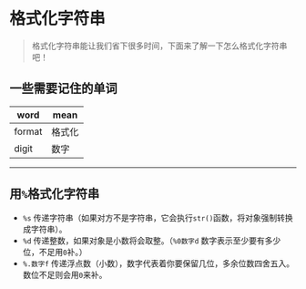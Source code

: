 # 格式化字符串
> 格式化字符串能让我们省下很多时间，下面来了解一下怎么格式化字符串吧！


## 一些需要记住的单词
| word   | mean   |
|--------|--------|
| format | 格式化 |
| digit  | 数字   |


---


## 用`%`格式化字符串

- `%s` 传递字符串（如果对方不是字符串，它会执行`str()`函数，将对象强制转换成字符串）。
- `%d` 传递整数，如果对象是小数将会取整。（`%0数字d` 数字表示至少要有多少位，不足用`0`补。）
- `%.数字f` 传递浮点数（小数），数字代表着你要保留几位，多余位数四舍五入。数位不足则会用`0`来补。
